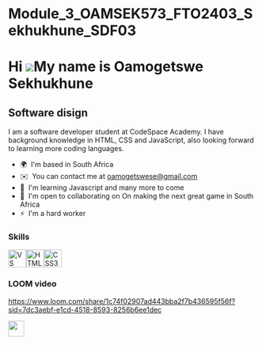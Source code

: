 # Module_3_OAMSEK573_FTO2403_Sekhukhune_SDF03
 Hi ![](https://user-images.githubusercontent.com/18350557/176309783-0785949b-9127-417c-8b55-ab5a4333674e.gif)My name is Oamogetswe Sekhukhune
=============================================================================================================================================

Software disign
---------------

I am a software developer student at CodeSpace Academy. I have background knowledge in HTML, CSS and JavaScript, also looking forward to learning more coding languages.

* 🌍  I'm based in South Africa
* ✉️  You can contact me at [oamogetswese@gmail.com](mailto:oamogetswese@gmail.com)
* 🧠  I'm learning Javascript and many more to come
* 🤝  I'm open to collaborating on On making the next great game in South Africa
* ⚡  I'm a hard worker

### Skills


<p align="left">
<a href="https://code.visualstudio.com/" target="_blank" rel="noreferrer"><img src="https://raw.githubusercontent.com/danielcranney/readme-generator/main/public/icons/skills/visualstudiocode.svg" width="36" height="36" alt="VS Code" /></a><a href="https://developer.mozilla.org/en-US/docs/Glossary/HTML5" target="_blank" rel="noreferrer"><img src="https://raw.githubusercontent.com/danielcranney/readme-generator/main/public/icons/skills/html5-colored.svg" width="36" height="36" alt="HTML5" /></a><a href="https://www.w3.org/TR/CSS/#css" target="_blank" rel="noreferrer"><img src="https://raw.githubusercontent.com/danielcranney/readme-generator/main/public/icons/skills/css3-colored.svg" width="36" height="36" alt="CSS3" /></a>
</p>


### LOOM video
https://www.loom.com/share/1c74f02907ad443bba2f7b436595f56f?sid=7dc3aebf-e1cd-4518-8593-8256b6ee1dec


<p align="left"> <a href="https://www.github.com/oamogetswese" target="_blank" rel="noreferrer"> <picture> <source media="(prefers-color-scheme: dark)" srcset="https://raw.githubusercontent.com/danielcranney/readme-generator/main/public/icons/socials/github-dark.svg" /> <source media="(prefers-color-scheme: light)" srcset="https://raw.githubusercontent.com/danielcranney/readme-generator/main/public/icons/socials/github.svg" /> <img src="https://raw.githubusercontent.com/danielcranney/readme-generator/main/public/icons/socials/github.svg" width="32" height="32" /> </picture> </a></p>
